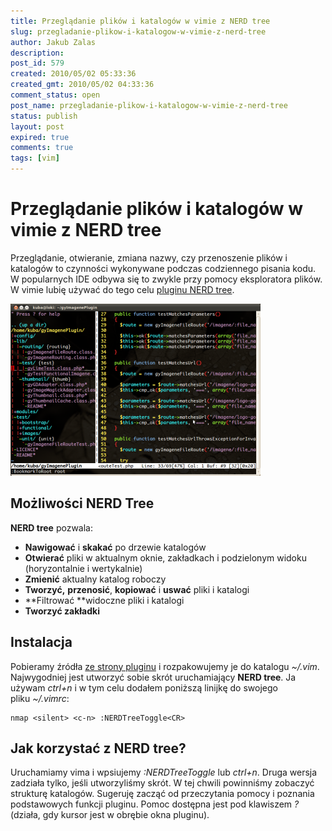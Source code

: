 ```yaml
---
title: Przeglądanie plików i katalogów w vimie z NERD tree
slug: przegladanie-plikow-i-katalogow-w-vimie-z-nerd-tree
author: Jakub Zalas
description: 
post_id: 579
created: 2010/05/02 05:33:36
created_gmt: 2010/05/02 04:33:36
comment_status: open
post_name: przegladanie-plikow-i-katalogow-w-vimie-z-nerd-tree
status: publish
layout: post
expired: true
comments: true
tags: [vim]
---
```


<!--Przeglądanie, otwieranie, zmiana nazwy, czy przenoszenie plików i katalogów to czynności wykonywane podczas codziennego pisania kodu. W popularnych IDE odbywa się to zwykle przy pomocy eksploratora plików. W vimie lubię używać do tego celu pluginu NERD tree.-->

# Przeglądanie plików i katalogów w vimie z NERD tree

Przeglądanie, otwieranie, zmiana nazwy, czy przenoszenie plików i katalogów to czynności wykonywane podczas codziennego pisania kodu. W popularnych IDE odbywa się to zwykle przy pomocy eksploratora plików. W vimie lubię używać do tego celu [pluginu NERD tree](http://www.vim.org/scripts/script.php?script_id=1658). 

![NERD tree - plugin vim](/uploads/wp//2010/05/nerdtree-400x275.png)

## Możliwości NERD Tree

**NERD tree** pozwala: 

  * **Nawigować** i **skakać** po drzewie katalogów
  * **Otwierać** pliki w aktualnym oknie, zakładkach i podzielonym widoku (horyzontalnie i wertykalnie)
  * **Zmienić** aktualny katalog roboczy
  * **Tworzyć,** **przenosić**, **kopiować** i **uswać** pliki i katalogi
  * **Filtrować **widoczne pliki i katalogi
  * **Tworzyć zakładki**

## Instalacja

Pobieramy źródła [ze strony pluginu](http://www.vim.org/scripts/script.php?script_id=1658) i rozpakowujemy je do katalogu _~/.vim_. Najwygodniej jest utworzyć sobie skrót uruchamiający **NERD tree**. Ja używam _ctrl+n_ i w tym celu dodałem poniższą linijkę do swojego pliku _~/.vimrc_: 
    
    
    nmap <silent> <c-n> :NERDTreeToggle<CR>

## Jak korzystać z NERD tree?

Uruchamiamy vima i wpsiujemy _:NERDTreeToggle_ lub _ctrl+n_. Druga wersja zadziała tylko, jeśli utworzyliśmy skrót. W tej chwili powinniśmy zobaczyć strukturę katalogów. Sugeruję zacząć od przeczytania pomocy i poznania podstawowych funkcji pluginu. Pomoc dostępna jest pod klawiszem _?_ (działa, gdy kursor jest w obrębie okna pluginu).
